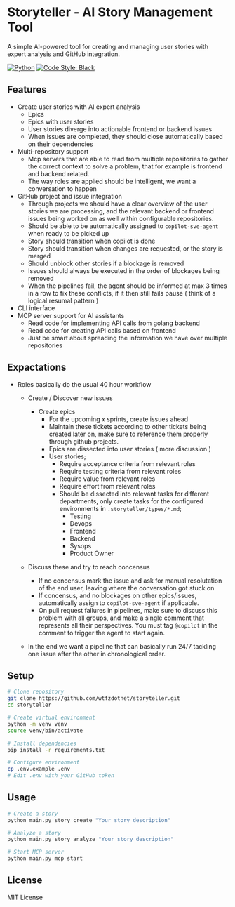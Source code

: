 # Storyteller - AI Story Management Tool

A simple AI-powered tool for creating and managing user stories with expert analysis and GitHub integration.

[![Python](https://img.shields.io/badge/Python-3.11+-blue.svg)](https://www.python.org)
[![Code Style: Black](https://img.shields.io/badge/code%20style-black-000000.svg)](https://github.com/psf/black)

## Features

- Create user stories with AI expert analysis
    - Epics
    - Epics with user stories
    - User stories diverge into actionable frontend or backend issues
    - When issues are completed, they should close automatically based on their dependencies
- Multi-repository support
    - Mcp servers that are able to read from multiple repositories to gather the correct context to solve a problem, that for example is frontend and backend related.
    - The way roles are applied should be intelligent, we want a conversation to happen
- GitHub project and issue integration
    - Through projects we should have a clear overview of the user stories we are processing, and the relevant backend or frontend issues being worked on as well within configurable repositories.
    - Should be able to be automatically assigned to `copilot-sve-agent` when ready to be picked up
    - Story should transition when copilot is done
    - Story should transition when changes are requested, or the story is merged
    - Should unblock other stories if a blockage is removed
    - Issues should always be executed in the order of blockages being removed
    - When the pipelines fail, the agent should be informed at max 3 times in a row to fix these conflicts, if it then still fails pause ( think of a logical resumal pattern )
- CLI interface
- MCP server support for AI assistants
    - Read code for implementing API calls from golang backend
    - Read code for creating API calls based on frontend
    - Just be smart about spreading the information we have over multiple repositories

## Expactations

- Roles basically do the usual 40 hour workflow
    - Create / Discover new issues
        - Create epics
            - For the upcoming x sprints, create issues ahead
            - Maintain these tickets according to other tickets being created later on, make sure to reference them properly through github projects.
            - Epics are dissected into user stories ( more discussion )
            - User stories;
                - Require acceptance criteria from relevant roles
                - Require testing criteria from relevant roles
                - Require value from relevant roles
                - Require effort from relevant roles
                - Should be dissected into relevant tasks for different departments, only create tasks for the configured environments in `.storyteller/types/*.md`;
                    - Testing
                    - Devops
                    - Frontend
                    - Backend
                    - Sysops
                    - Product Owner
    - Discuss these and try to reach concensus
        - If no concensus mark the issue and ask for manual resolutation of the end user, leaving where the conversation got stuck on
        - If concensus, and no blockages on other epics/issues, automatically assign to `copilot-sve-agent` if applicable.
        - On pull request failures in pipelines, make sure to discuss this problem with all groups, and make a single comment that represents all their perspectives. You must tag `@copilot` in the comment to trigger the agent to start again.

    - In the end we want a pipeline that can basically run 24/7 tackling one issue after the other in chronological order.

## Setup

```bash
# Clone repository
git clone https://github.com/wtfzdotnet/storyteller.git
cd storyteller

# Create virtual environment
python -m venv venv
source venv/bin/activate

# Install dependencies
pip install -r requirements.txt

# Configure environment
cp .env.example .env
# Edit .env with your GitHub token
```

## Usage

```bash
# Create a story
python main.py story create "Your story description"

# Analyze a story
python main.py story analyze "Your story description"

# Start MCP server
python main.py mcp start
```

## License

MIT License
